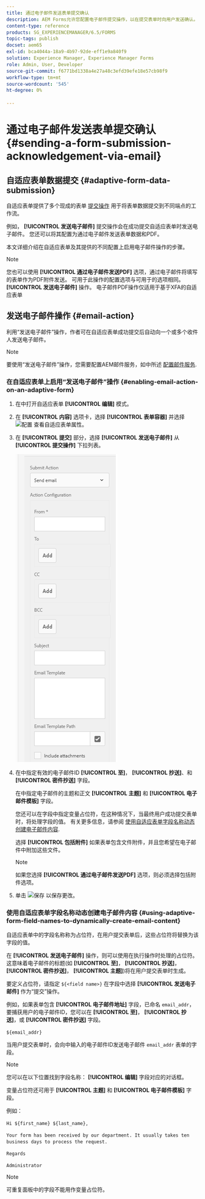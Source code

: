 ```yaml
---
title: 通过电子邮件发送表单提交确认
description: AEM Forms允许您配置电子邮件提交操作，以在提交表单时向用户发送确认。
content-type: reference
products: SG_EXPERIENCEMANAGER/6.5/FORMS
topic-tags: publish
docset: aem65
exl-id: bca4044a-18a9-4b97-92de-eff1e9a840f9
solution: Experience Manager, Experience Manager Forms
role: Admin, User, Developer
source-git-commit: f6771bd1338a4e27a48c3efd39efe18e57cb98f9
workflow-type: tm+mt
source-wordcount: '545'
ht-degree: 0%

---
```


# 通过电子邮件发送表单提交确认 {#sending-a-form-submission-acknowledgement-via-email}

## 自适应表单数据提交 {#adaptive-form-data-submission}

自适应表单提供了多个现成的表单 [提交操作](../../forms/using/configuring-submit-actions.md) 用于将表单数据提交到不同端点的工作流。

例如， **[!UICONTROL 发送电子邮件]** 提交操作会在成功提交自适应表单时发送电子邮件。 您还可以将其配置为通过电子邮件发送表单数据和PDF。

本文详细介绍在自适应表单及其提供的不同配置上启用电子邮件操作的步骤。

>[!NOTE]
>
>您也可以使用 **[!UICONTROL 通过电子邮件发送PDF]** 选项，通过电子邮件将填写的表单作为PDF附件发送。 可用于此操作的配置选项与可用于的选项相同。 **[!UICONTROL 发送电子邮件]** 操作。 电子邮件PDF操作仅适用于基于XFA的自适应表单

## 发送电子邮件操作 {#email-action}

利用“发送电子邮件”操作，作者可在自适应表单成功提交后自动向一个或多个收件人发送电子邮件。

>[!NOTE]
>
>要使用“发送电子邮件”操作，您需要配置AEM邮件服务，如中所述 [配置邮件服务](/help/sites-administering/notification.md#configuring-the-mail-service).

### 在自适应表单上启用“发送电子邮件”操作 {#enabling-email-action-on-an-adaptive-form}

1. 在中打开自适应表单 **[!UICONTROL 编辑]** 模式。

1. 在 **[!UICONTROL 内容]** 选项卡，选择 **[!UICONTROL 表单容器]** 并选择 ![配置](assets/configure-icon.svg) 查看自适应表单属性。

1. 在 **[!UICONTROL 提交]** 部分，选择 **[!UICONTROL 发送电子邮件]** 从 **[!UICONTROL 提交操作]** 下拉列表。

   ![提交操作](assets/submission-actions.png)

1. 在中指定有效的电子邮件ID **[!UICONTROL 至]**， **[!UICONTROL 抄送]**、和 **[!UICONTROL 密件抄送]** 字段。

   在中指定电子邮件的主题和正文 **[!UICONTROL 主题]** 和 **[!UICONTROL 电子邮件模板]** 字段。

   您还可以在字段中指定变量占位符，在这种情况下，当最终用户成功提交表单时，将处理字段的值。 有关更多信息，请参阅 [使用自适应表单字段名称动态创建电子邮件内容](../../forms/using/form-submission-receipt-via-email.md#p-using-adaptive-form-field-names-to-dynamically-create-email-content-p).

   选择 **[!UICONTROL 包括附件]** 如果表单包含文件附件，并且您希望在电子邮件中附加这些文件。

   >[!NOTE]
   >
   >如果您选择 **[!UICONTROL 通过电子邮件发送PDF]** 选项，则必须选择包括附件选项。

1. 单击 ![保存](assets/save_icon.svg) 以保存更改。

### 使用自适应表单字段名称动态创建电子邮件内容 {#using-adaptive-form-field-names-to-dynamically-create-email-content}

自适应表单中的字段名称称为占位符，在用户提交表单后，这些占位符将替换为该字段的值。

在 **[!UICONTROL 发送电子邮件]** 操作，则可以使用在执行操作时处理的占位符。 这意味着电子邮件的标题(如 **[!UICONTROL 至]**， **[!UICONTROL 抄送]**， **[!UICONTROL 密件抄送]**， **[!UICONTROL 主题]**)将在用户提交表单时生成。

要定义占位符，请指定 `${<field name>}` 在字段中选择 **[!UICONTROL 发送电子邮件]** 作为“提交”操作。

例如，如果表单包含 **[!UICONTROL 电子邮件地址]** 字段，已命名 `email_addr`，要捕获用户的电子邮件ID，您可以在 **[!UICONTROL 至]**， **[!UICONTROL 抄送]**，或 **[!UICONTROL 密件抄送]** 字段。

`${email_addr}`

当用户提交表单时，会向中输入的电子邮件ID发送电子邮件 `email_addr` 表单的字段。

>[!NOTE]
>
>您可以在以下位置找到字段名称： **[!UICONTROL 编辑]** 字段对应的对话框。

变量占位符还可用于 **[!UICONTROL 主题]** 和 **[!UICONTROL 电子邮件模板]** 字段。

例如：

`Hi ${first_name} ${last_name},`

`Your form has been received by our department. It usually takes ten business days to process the request.`

`Regards`

`Administrator`

>[!NOTE]
>
>可重复面板中的字段不能用作变量占位符。
